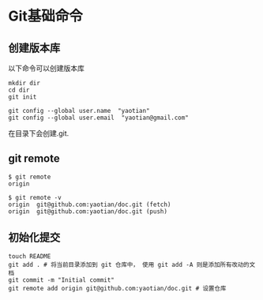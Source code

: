 # Git基础命令
## 创建版本库
以下命令可以创建版本库    

	mkdir dir
	cd dir
	git init

	git config --global user.name  "yaotian"
	git config --global user.email  "yaotian@gmail.com"


在目录下会创建.git. 

## git remote
	$ git remote
	origin

	$ git remote -v
	origin	git@github.com:yaotian/doc.git (fetch)
	origin	git@github.com:yaotian/doc.git (push)


## 初始化提交
	touch README
	git add . # 将当前目录添加到 git 仓库中， 使用 git add -A 则是添加所有改动的文档
	git commit -m "Initial commit"
	git remote add origin git@github.com:yaotian/doc.git # 设置仓库

